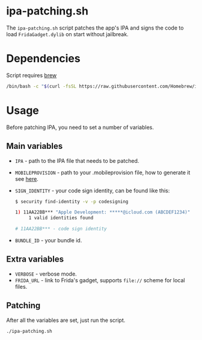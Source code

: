 # ipa-patching.sh

The `ipa-patching.sh` script patches the app's IPA and signs the code to load `FridaGadget.dylib` on start without jailbreak.

# Dependencies

Script requires [brew](https://github.com/Homebrew/brew)

```bash
/bin/bash -c "$(curl -fsSL https://raw.githubusercontent.com/Homebrew/install/master/install.sh)"
```

# Usage

Before patching IPA, you need to set a number of variables.

## Main variables

- `IPA` - path to the IPA file that needs to be patched.
- `MOBILEPROVISION` - path to your .mobileprovision file, how to generate it see [here](https://0xn3va.gitbook.io/cheat-sheets/ios-application/getting-started/ipa-patching).
- `SIGN_IDENTITY` - your code sign identity, can be found like this:

    ```bash
    $ security find-identity -v -p codesigning
    
    1) 11AA22BB*** "Apple Development: *****@icloud.com (ABCDEF1234)"
         1 valid identities found
    
    # 11AA22BB*** - code sign identity
    ```

- `BUNDLE_ID` - your bundle id.

## Extra variables

- `VERBOSE` - verbose mode.
- `FRIDA_URL` - link to Frida's gadget, supports `file://` scheme for local files.

## Patching

After all the variables are set, just run the script.

```bash
./ipa-patching.sh
```
